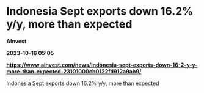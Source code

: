 # Indonesia Sept exports down 16.2% y/y, more than expected
**AInvest**

**2023-10-16 05:05**

**https://www.ainvest.com/news/indonesia-sept-exports-down-16-2-y-y-more-than-expected-23101000cb0122fd912a9ab9/**

Indonesia Sept exports down 16.2% y/y, more than expected